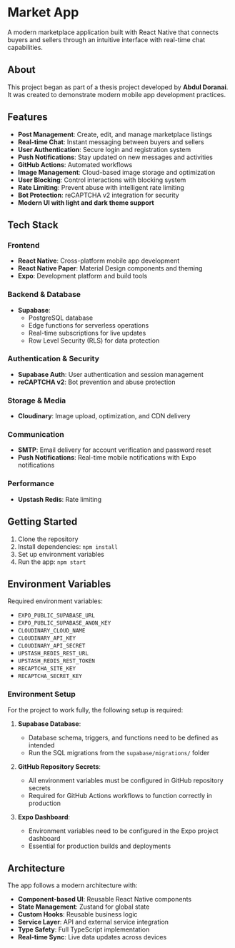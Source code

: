 # Market App

A modern marketplace application built with React Native that connects buyers and sellers through an intuitive interface with real-time chat capabilities.

## About

This project began as part of a thesis project developed by **Abdul Doranai**. It was created to demonstrate modern mobile app development practices.

## Features

- **Post Management**: Create, edit, and manage marketplace listings
- **Real-time Chat**: Instant messaging between buyers and sellers
- **User Authentication**: Secure login and registration system
- **Push Notifications**: Stay updated on new messages and activities
- **GitHub Actions**: Automated workflows
- **Image Management**: Cloud-based image storage and optimization
- **User Blocking**: Control interactions with blocking system
- **Rate Limiting**: Prevent abuse with intelligent rate limiting
- **Bot Protection**: reCAPTCHA v2 integration for security
- **Modern UI with light and dark theme support**

## Tech Stack

### Frontend
- **React Native**: Cross-platform mobile app development
- **React Native Paper**: Material Design components and theming
- **Expo**: Development platform and build tools

### Backend & Database
- **Supabase**: 
  - PostgreSQL database
  - Edge functions for serverless operations
  - Real-time subscriptions for live updates
  - Row Level Security (RLS) for data protection

### Authentication & Security
- **Supabase Auth**: User authentication and session management
- **reCAPTCHA v2**: Bot prevention and abuse protection

### Storage & Media
- **Cloudinary**: Image upload, optimization, and CDN delivery

### Communication
- **SMTP**: Email delivery for account verification and password reset
- **Push Notifications**: Real-time mobile notifications with Expo notifications

### Performance
- **Upstash Redis**: Rate limiting

## Getting Started

1. Clone the repository
2. Install dependencies: `npm install`
3. Set up environment variables
4. Run the app: `npm start`

## Environment Variables

Required environment variables:
- `EXPO_PUBLIC_SUPABASE_URL`
- `EXPO_PUBLIC_SUPABASE_ANON_KEY`
- `CLOUDINARY_CLOUD_NAME`
- `CLOUDINARY_API_KEY`
- `CLOUDINARY_API_SECRET`
- `UPSTASH_REDIS_REST_URL`
- `UPSTASH_REDIS_REST_TOKEN`
- `RECAPTCHA_SITE_KEY`
- `RECAPTCHA_SECRET_KEY`

### Environment Setup

For the project to work fully, the following setup is required:

1. **Supabase Database**: 
   - Database schema, triggers, and functions need to be defined as intended
   - Run the SQL migrations from the `supabase/migrations/` folder

2. **GitHub Repository Secrets**: 
   - All environment variables must be configured in GitHub repository secrets
   - Required for GitHub Actions workflows to function correctly in production

3. **Expo Dashboard**: 
   - Environment variables need to be configured in the Expo project dashboard
   - Essential for production builds and deployments

## Architecture

The app follows a modern architecture with:
- **Component-based UI**: Reusable React Native components
- **State Management**: Zustand for global state
- **Custom Hooks**: Reusable business logic
- **Service Layer**: API and external service integration
- **Type Safety**: Full TypeScript implementation
- **Real-time Sync**: Live data updates across devices


